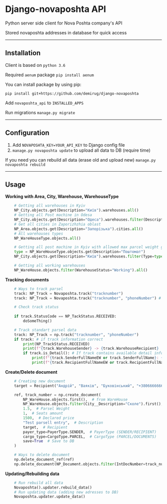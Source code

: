 # Django-novaposhta API
Python server side client for Nova Poshta company's API

Stored novaposhta addresses in database for quick access 
___


## Installation
Client is based on `python 3.6`

Required `aenum` package `pip install aenum`

You can install package by using pip:
 
`pip install git+https://github.com/demirug/django-novaposhta`

Add `novaposhta_api` to `INSTALLED_APPS`

Run migrations `manage.py migrate`
___
## Configuration

1. Add `NOVAPOSHTA_KEY=YOUR_API_KEY` to Django config file
2. `manage.py novaposhta update` to upload all data to DB (require time)

If you need you can rebuild all data (erase old and upload new) `manage.py novaposhta rebuild`
___
## Usage

__Working with Area, City, Warehouse, WarehouseType__
```python
    # Getting all warehouses in Kyiv
    NP_City.objects.get(Description="Київ").warehouses.all()
    # Getting all Post machine in Odesa
    NP_City.objects.get(Description="Одеса").warehouses.filter(Description="Поштомат")
    # Get all cities in Zaporizhzhia oblast
    NP_Area.objects.get(Description="Запорізька").cities.all()
    # All warehouses types
    NP_WareHouseType.objects.all()

    # Getting all post machine in Kyiv with allowed max parcel weight greater or equal 15
    type = NP_WareHouseType.objects.get(Description="Поштомат")
    NP_City.objects.get(Description="Київ").warehouses.filter(Type=type, TotalMaxWeightAllowed__gte=15).all()

    # Getting all working warehouses
    NP_WareHouse.objects.filter(WarehouseStatus="Working").all()
```

__Tracking documents__
```python
    # Ways to track parsel
    track: NP_Track = Novaposhta.track("tracknumber")
    track: NP_Track = Novaposhta.track("tracknumber", "phoneNumber") # For detail track

    # Check track status
    
    if track.StatusCode == NP_TackStatus.RECEIVED:
        doSomeThing()

    # Track standart parsel data
    track: NP_Track = np.track("tracknumber", "phoneNumber")
    if track: # if track information correct
        print(NP_TrackStatus.RECEIVED)
        print(f"{track.WarehouseSender} -> {track.WarehouseRecipient} | {track.StatusCode}")
        if track.is_Detail(): # If track contains available detail information
            print(f"{track.SenderFullNameEW or track.SenderFullName}: {track.PhoneSender}")
            print(f"{track.RecipientFullNameEW or track.RecipientFullName}: {track.PhoneRecipient}")
```

__Create/Delete document__
```python
    # Creating new document
    target = Recipient("Андрій", "Ваяків", "Буковінський", "+3806666666")

    ref, track_number = np.create_document(
        NP_WareHouse.objects.first(),  # from WareHouse
        NP_WareHouse.objects.filter(City__Description="Сколе").first(),  # to WareHouse
        1.5,  # Parsel Weight
        1,  # Seats amount
        1500,  # Declared price
        "Test parsell entry",  # Description
        target,  # Recipient
        payer_type=PayerType.SENDER,  # PayerType (SENDER/RECIPIENT)
        cargo_type=CargoType.PARCEL,  # CargoType (PARCEL/DOCUMENTS)
        save=True  # Save to DB
    )

    # Ways to delete document
    np.delete_document_ref(ref)
    np.delete_document(NP_Document.objects.filter(IntDocNumber=track_number).first())
```

__Updating/Rebuilding data__
```python
    # Run rebuild all data
    Novaposhta().updater.rebuild_data()
    # Run updating data (adding new adresses to DB) 
    Novaposhta.updater.update_data()
```